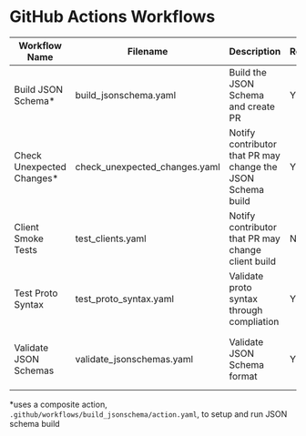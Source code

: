 # GitHub Actions Workflows

| Workflow Name | Filename | Description | Required | Triggers |
| -- | -- | -- | -- | -- |
| Build JSON Schema*        | build_jsonschema.yaml         | Build the JSON Schema and create PR | Y | Push:main (*) |
| Check Unexpected Changes* | check_unexpected_changes.yaml | Notify contributor that PR may change the JSON Schema build | Y | PR (*) |
| Client Smoke Tests        | test_clients.yaml             | Notify contributor that PR may change client build | N | PR (proto/* \| third_party/* \| testdata/* \| workflow) |
| Test Proto Syntax         | test_proto_syntax.yaml        | Validate proto syntax through compliation | Y | PR (proto/* \| third_party/* \| scripts/* \| tools/* \| workflow) |
| Validate JSON Schemas     | validate_jsonschemas.yaml     | Validate JSON Schema format | Y | PR (jsonschema/* \| scripts/* \| tools/* \| workflow) |

*uses a composite action, `.github/workflows/build_jsonschema/action.yaml`, to setup and run JSON schema build